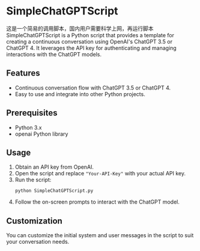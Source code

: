 # SimpleChatGPTScript

这是一个简易的调用脚本，国内用户需要科学上网，再运行脚本
SimpleChatGPTScript is a Python script that provides a template for creating a continuous conversation using OpenAI's ChatGPT 3.5 or ChatGPT 4. It leverages the API key for authenticating and managing interactions with the ChatGPT models.

## Features

- Continuous conversation flow with ChatGPT 3.5 or ChatGPT 4.
- Easy to use and integrate into other Python projects.

## Prerequisites

- Python 3.x
- openai Python library

## Usage

1. Obtain an API key from OpenAI.
2. Open the script and replace `"Your-API-Key"` with your actual API key.
3. Run the script:
   ```
   python SimpleChatGPTScript.py
   ```
4. Follow the on-screen prompts to interact with the ChatGPT model.

## Customization

You can customize the initial system and user messages in the script to suit your conversation needs.




